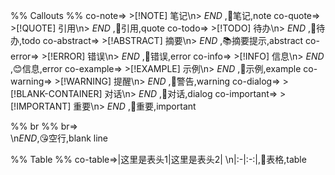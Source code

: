 
%% Callouts %%
co-note=> >[!NOTE] 笔记\n> $END$ ,📝笔记,note
co-quote=> >[!QUOTE] 引用\n> $END$ ,🔗引用,quote
co-todo=> >[!TODO] 待办\n> $END$ ,📕待办,todo
co-abstract=> >[!ABSTRACT] 摘要\n> $END$ ,📚摘要提示,abstract
co-error=> >[!ERROR] 错误\n> $END$ ,🙅错误,error
co-info=> >[!INFO] 信息\n> $END$ ,😊信息,error
co-example=> >[!EXAMPLE] 示例\n> $END$ ,🌰示例,example
co-warning=> >[!WARNING] 提醒\n> $END$ ,🫵警告,warning
co-dialog=> >[!BLANK-CONTAINER] 对话\n> $END$ ,💬对话,dialog
co-important=> >[!IMPORTANT] 重要\n> $END$ ,🦄重要,important

%% br %%
br=> <br>\n$END$,😘空行,blank line

%% Table %%
co-table=>|这里是表头1|这里是表头2| \n|:-|:-:|,🧾表格,table

|        |        |     |
| :----- | :----: | --- |
